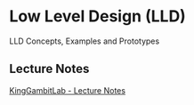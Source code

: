 # Low Level Design (LLD)
LLD Concepts, Examples and Prototypes 

## Lecture Notes
[KingGambitLab - Lecture Notes](https://github.com/KingsGambitLab/Lecture_Notes/tree/master/Non-DSA%20Notes)